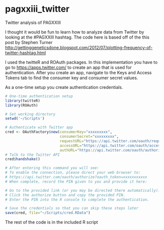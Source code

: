 # pagxxiii_twitter
Twitter analysis of PAGXXIII

I thought it would be fun to learn how to analyze data from Twitter by looking at the #PAGXXIII hashtag. The code here is based off of the this post by Stephen Turner http://gettinggeneticsdone.blogspot.com/2012/07/plotting-frequency-of-twitter-hashtag.html

I used the twitteR and ROAuth packages. In this implementation you have to go to https://apps.twitter.com/ to create an app that is used for authentication. After you create an app, navigate to the Keys and Access Tokens tab to find the consumer key and consumer secret values.

As a one-time setup you create authentication credentials.

```R
# One-time authentication setup
library(twitteR)
library(ROAuth)

# Set working directory
setwd('~/Scripts')

# Authenticate with Twitter app
cred <- OAuthFactory$new(consumerKey="xxxxxxxxx",
                         consumerSecret="xxxxxxxxx",
                         requestURL="https://api.twitter.com/oauth/request_token",
                         accessURL="https://api.twitter.com/oauth/access_token",
                         authURL="https://api.twitter.com/oauth/authorize")
# Talk to the Twitter API
cred$handshake()

# After entering this command you will see:
# To enable the connection, please direct your web browser to: 
# https://api.twitter.com/oauth/authorize?oauth_token=xxxxxxxxxxx
# When complete, record the PIN given to you and provide it here:

# Go to the provided link (or you may be directed there automatically).
# Click the authorize button and copy the provided PIN.
# Enter the PIN into the R console to complete the authentication.

# Save the credentials so that you can skip these steps later
save(cred, file="~/Scripts/cred.RData")
```

The rest of the code is in the included R script
